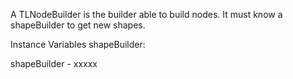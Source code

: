 A TLNodeBuilder is the builder able to build nodes. It must know a shapeBuilder to get new shapes.

Instance Variables
	shapeBuilder:		<Object>

shapeBuilder
	- xxxxx
